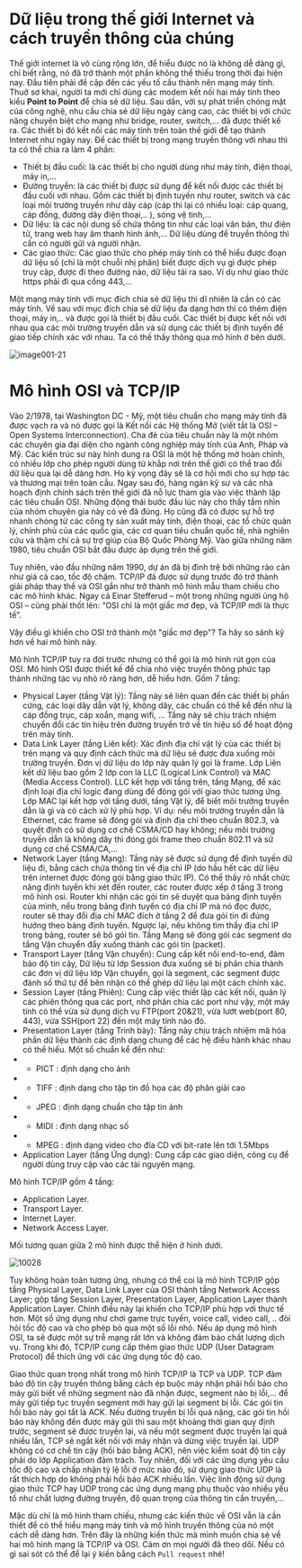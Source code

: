 # Dữ liệu trong thế giới Internet và cách truyền thông của chúng

Thế giới internet là vô cùng rộng lớn, để hiểu được nó là không dễ dàng gì, chỉ biết rằng, nó đã trở thành một phần không thể thiếu trong thời đại hiện nay. 
Đầu tiên phải đề cập đến các yếu tố cấu thành nên mạng máy tính. Thuở sơ khai, người ta mới chỉ dùng các modem kết nối hai máy tính theo kiểu **Point to Point** để chia sẻ dữ liệu. Sau dần, với sự phát triển chóng mặt của công nghệ, nhu cầu chia sẻ dữ liệu ngày càng cao, các thiết bị với chức năng chuyên biệt cho mạng như bridge, router, switch,... đã được thiết kế ra. Các thiết bị đó kết nối các máy tính trên toàn thế giới để tạo thành Internet như ngày nay. Để các thiết bị trong mạng truyền thông với nhau thì ta có thể chia ra làm 4 phần: 

- Thiết bị đầu cuối: là các thiết bị cho người dùng như máy tính, điện thoại, máy in,...
- Đường truyền: là các thiết bị được sử dụng để kết nối được các thiết bị đầu cuối với nhau. Gồm các thiết bị định tuyến như router, switch và các loại môi trường truyền như dây cáp (cáp thì lại có nhiều loại: cáp quang, cáp đồng, đường dây điện thoại,.. ), sóng vệ tinh,...
- Dữ liệu: là các nội dung số chứa thông tin như các loại văn bản, thư điện tử, trang web hay âm thanh hình ảnh,... Dữ liệu dùng để truyền thông thì cần có người gửi và người nhận.
- Các giao thức:  Các giao thức cho phép máy tính có thể hiểu được đoạn dữ liệu số (chỉ là một chuỗi nhị phân) biết được dịch vụ gì được phép truy cập, được đi theo đường nào,  dữ liệu tải ra sao. Ví dụ như giao thức https phải đi qua cổng 443,...


Một mạng máy tính với mục đích chia sẻ dữ liệu thì dĩ nhiên là cần có các máy tính. Về sau với mục đích chia sẻ dữ liệu đa dạng hơn thì có thêm điện thoại, máy in,.. và được gọi là thiết bị đầu cuối. Các thiết bị được kết nối với nhau qua các môi trường truyền dẫn và sử dụng các thiết bị định tuyến để giao tiếp chính xác với nhau. Ta có thế thấy thông qua mô hình ở bên dưới.

![image001-21](https://user-images.githubusercontent.com/79156398/163104836-e6ccc790-1832-4082-a1a4-4000b0e4706e.png)


# Mô hình OSI và TCP/IP

Vào 2/1978, tại Washington DC - Mỹ, một tiêu chuẩn cho mạng máy tính đã được vạch ra và nó được gọi là Kết nối các Hệ thống Mở (viết tắt là OSI – Open Systems Interconnection). Cha đẻ của tiêu chuẩn này là một nhóm các chuyên gia đại diện cho ngành công nghiệp máy tính của Anh, Pháp và Mỹ. Các kiến trúc sư này hình dung ra OSI là một hệ thống mở hoàn chỉnh, có nhiều lớp cho phép người dùng từ khắp nơi trên thế giới có thể trao đổi dữ liệu qua lại dễ dàng hơn. Họ kỳ vọng đây sẽ là cơ hội mới cho sự hợp tác và thương mại trên toàn cầu. Ngay sau đó, hàng ngàn kỹ sư và các nhà hoạch định chính sách trên thế giới đã nỗ lực tham gia vào việc thành lập các tiêu chuẩn OSI. Những động thái bước đầu lúc này cho thấy tầm nhìn của nhóm chuyên gia này có vẻ đã đúng. Họ cũng đã có được sự hỗ trợ nhanh chóng từ các công ty sản xuất máy tính, điện thoại, các tổ chức quản lý, chính phủ của các quốc gia, các cơ quan tiêu chuẩn quốc tế, nhà nghiên cứu và thậm chí cả sự trợ giúp của Bộ Quốc Phòng Mỹ. Vào giữa những năm 1980, tiêu chuẩn OSI bắt đầu được áp dụng trên thế giới.

Tuy nhiên, vào đầu những năm 1990, dự án đã bị đình trệ bởi những rào cản như giá cả cao, tốc độ chậm. TCP/IP đã được sử dụng trước đó trở thành giải pháp thay thế và OSI gần như trở thành mô hình mẫu tham chiếu cho các mô hình khác. Ngay cả Einar Stefferud – một trong những người ủng hộ OSI – cũng phải thốt lên: “OSI chỉ là một giấc mơ đẹp, và TCP/IP mới là thực tế”.

Vậy điều gì khiến cho OSI trở thành một "giấc mơ đẹp"? Ta hãy so sánh kỹ hơn về hai mô hình này.

Mô hình TCP/IP tuy ra đời trước nhưng có thể gọi là mô hình rút gọn của OSI. Mô hình OSI được thiết kế để chia nhỏ việc truyền thông phức tạp thành những tác vụ nhỏ rõ ràng hơn, dễ hiểu hơn. Gồm 7 tầng:

- Physical Layer (tầng Vật lý): Tầng này sẽ liên quan đến các thiết bị phần cứng, các loại dây dẫn vật lý, không dây, các chuẩn có thể kể đến như là cáp đồng trục, cáp xoắn, mạng wifi, ... Tầng này sẽ chịu trách nhiệm chuyển đổi các tín hiệu trên đường truyền trở về tín hiệu số để hoạt động trên máy tính. 
- Data Link Layer (tầng Liên kết): Xác định địa chỉ vật lý của các thiết bị trên mạng và quy định cách thức mà dữ liệu sẽ được đưa xuống môi trường truyền. Đơn vị dữ liệu do lớp này quản lý gọi là frame. Lớp Liên kết dữ liệu bao gồm 2 lớp con là LLC (Logical Link Control) và MAC (Media Access Control). LLC kết hợp với tầng trên, tầng Mạng, để xác định loại địa chỉ logic đang dùng để đóng gói với giao thức tương ứng. Lớp MAC lại kết hợp với tầng dưới, tầng Vật lý, để biết môi trường truyền dẫn là gì và có cách xử lý phù hợp. Ví dụ: nếu môi trường truyền dẫn là Ethernet, các frame sẽ đóng gói và định địa chỉ theo chuẩn 802.3, và quyết định có sử dụng cơ chế CSMA/CD hay không; nếu môi trường truyền dẫn là không dây thì đóng gói frame theo chuẩn 802.11 và sử dụng cơ chế CSMA/CA,…
- Network Layer (tầng Mạng): Tầng này sẽ được sử dụng để định tuyến dữ liệu đi, bằng cách chứa thông tin về địa chỉ IP (do hầu hết các dữ liệu trên internet được đóng gói bằng giao thức IP). Có thể thấy rõ nhất chức năng định tuyến khi xét đến router, các router được xếp ở tầng 3 trong mô hình osi. Router khi nhận các gói tin sẽ duyệt qua bảng định tuyến của mình, nếu trong bảng định tuyến có địa chỉ IP mà nó đọc được, router sẽ thay đổi địa chỉ MAC đích ở tầng 2 để đưa gói tin đi đúng hướng theo bảng định tuyến. Ngược lại, nếu không tìm thấy địa chỉ IP trong bảng, router sẽ bỏ gói tin.  Tầng Mạng sẽ đóng gói các segment do tầng Vận chuyển đẩy xuống thành các gói tin (packet).
- Transport Layer (tầng Vận chuyển): Cung cấp kết nối end-to-end, đảm bảo độ tin cậy, Dữ liệu từ lớp Session đưa xuống sẽ bị phân chia thành các đơn vị dữ liệu lớp Vận chuyển, gọi là segment, các segment được đánh số thứ tự để bên nhận có thể ghép dữ liệu lại một cách chính xác.
- Session Layer (tầng Phiên): Cung cấp việc thiết lập các kết nối, quản lý các phiên thông qua các port, nhờ phân chia các port như vậy, một máy tính có thể vừa sử dụng dịch vụ FTP(port 20&21), vừa lướt web(port 80, 443), vừa SSH(port 22) đến một máy tính nào đó.
- Presentation Layer (tầng Trình bày): Tầng này chịu trách nhiệm mã hóa phần dữ liệu thành các định dạng chung để các hệ điều hành khác nhau có thể hiểu. Một số chuẩn kể đến như: 
- - PICT : định dạng cho ảnh
- - TIFF : định dạng cho tập tin đồ họa các độ phân giải cao
- - JPEG : định dạng chuẩn cho tập tin ảnh
- - MIDI : định dạng nhạc số
- - MPEG : định dạng video cho đĩa CD với bit-rate lên tới 1.5Mbps
- Application Layer (tầng Ứng dụng): Cung cấp các giao diện, công cụ để người dùng truy cập vào các tài nguyên mạng.

Mô hình TCP/IP gồm 4 tầng: 
- Application Layer.
- Transport Layer.
- Internet Layer.
- Network Access Layer.

Mối tương quan giữa 2 mô hình được thể hiện ở hình dưới.

![10028](https://user-images.githubusercontent.com/79156398/163104860-ae352da3-520a-45b7-b00d-2166e50ed310.jpg)

Tuy không hoàn toàn tương ứng, nhưng có thể coi là mô hình TCP/IP gộp tầng Physical Layer, Data Link Layer của OSI thành tầng Network Access Layer; gộp tầng Session Layer, Presentation Layer, Application Layer thành Application Layer. Chính điều này lại khiến cho TCP/IP phù hợp với thực tế hơn. Một số ứng dụng như chơi game trực tuyến, voice call, video call, .. đòi hỏi tốc độ cao và cho phép bỏ qua một số lỗi nhỏ. Nếu áp dụng mô hình OSI, ta sẽ được một sự trễ mạng rất lớn và không đảm bảo chất lượng dịch vụ. Trong khi đó, TCP/IP cung cấp thêm giao thức UDP (User Datagram Protocol) để thích ứng với các ứng dụng tốc độ cao. 

Giao thức quan trọng nhất trong mô hình TCP/IP là TCP và UDP. TCP đảm bảo độ tin cậy truyền thông bằng cách ép buộc máy nhận phải hồi báo cho máy gửi biết về những segment nào đã nhận được, segment nào bị lỗi,… để máy gửi tiếp tục truyền segment mới hay gửi lại segment bị lỗi. Các gói tin hồi báo này gọi tắt là ACK. Nếu đường truyền bị lỗi quá nặng, các gói tin hồi báo này không đến được máy gửi thì sau một khoảng thời gian quy định trước, segment sẽ được truyền lại, và nếu một segment được truyền lại quá nhiều lần, TCP sẽ ngắt kết nối với máy nhận và dừng việc truyền lại. UDP không có cơ chế tin cậy (hồi báo bằng ACK), nên việc kiểm soát độ tin cậy phải do lớp Application đảm trách. Tuy nhiên, đối với các ứng dụng yêu cầu tốc độ cao và chấp nhận tỷ lệ lỗi ở mức nào đó, sử dụng giao thức UDP là rất thích hợp do không phải hồi báo ACK nhiều lần. Việc linh động sử dụng giao thức TCP hay UDP trong các ứng dụng mạng phụ thuộc vào nhiều yếu tố như chất lượng đường truyền, độ quan trọng của thông tin cần truyền,…

Mặc dù chỉ là mô hình tham chiếu, nhưng các kiến thức về OSI vẫn là cần thiết để có thể hiểu mạng máy tính và mô hình truyền thông của nó một cách dễ dàng hơn. Trên đây là những kiến thức mà mình muốn chia sẻ về hai mô hình mạng là TCP/IP và OSI. Cảm ơn mọi người đã theo dõi. Nếu có gì sai sót có thể để lại ý kiến bằng cách ``Pull request`` nhé!

 
